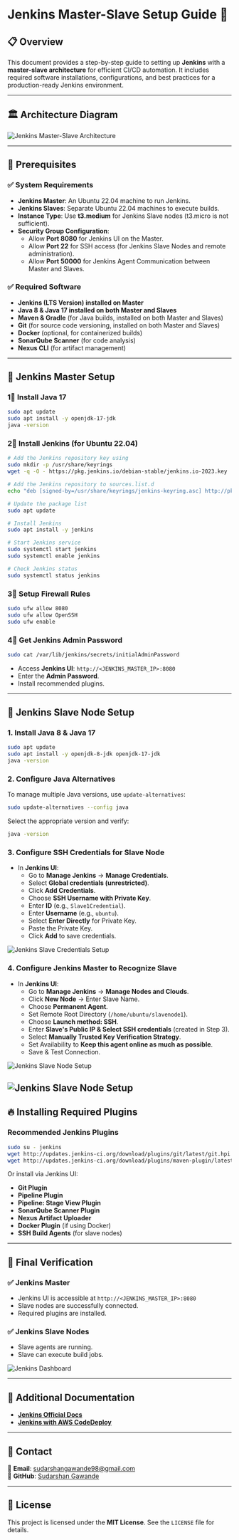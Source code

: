 # Jenkins Master-Slave Setup Guide 🚀

## 📋 Overview
This document provides a step-by-step guide to setting up **Jenkins** with a **master-slave architecture** for efficient CI/CD automation. It includes required software installations, configurations, and best practices for a production-ready Jenkins environment.

---

## 🏛️ Architecture Diagram

![Jenkins Master-Slave Architecture](../../images/jenkins_architecture.png)

---

## 📌 Prerequisites

### ✅ System Requirements
- **Jenkins Master**: An Ubuntu 22.04 machine to run Jenkins.
- **Jenkins Slaves**: Separate Ubuntu 22.04 machines to execute builds.
- **Instance Type**: Use **t3.medium** for Jenkins Slave nodes (t3.micro is not sufficient).
- **Security Group Configuration**:
  - Allow **Port 8080** for Jenkins UI on the Master.
  - Allow **Port 22** for SSH access (for Jenkins Slave Nodes and remote administration).
  - Allow **Port 50000** for Jenkins Agent Communication between Master and Slaves.

### ✅ Required Software
- **Jenkins (LTS Version) installed on Master**
- **Java 8 & Java 17 installed on both Master and Slaves**
- **Maven & Gradle** (for Java builds, installed on both Master and Slaves)
- **Git** (for source code versioning, installed on both Master and Slaves)
- **Docker** (optional, for containerized builds)
- **SonarQube Scanner** (for code analysis)
- **Nexus CLI** (for artifact management)

---

## 🔧 Jenkins Master Setup

### **1⃣ Install Java 17**
```bash
sudo apt update
sudo apt install -y openjdk-17-jdk
java -version
```

### **2⃣ Install Jenkins (for Ubuntu 22.04)**
```bash
# Add the Jenkins repository key using
sudo mkdir -p /usr/share/keyrings
wget -q -O - https://pkg.jenkins.io/debian-stable/jenkins.io-2023.key | sudo tee /usr/share/keyrings/jenkins-keyring.asc > /dev/null

# Add the Jenkins repository to sources.list.d
echo "deb [signed-by=/usr/share/keyrings/jenkins-keyring.asc] http://pkg.jenkins.io/debian-stable binary/" | sudo tee /etc/apt/sources.list.d/jenkins.list > /dev/null

# Update the package list
sudo apt update

# Install Jenkins
sudo apt install -y jenkins

# Start Jenkins service
sudo systemctl start jenkins
sudo systemctl enable jenkins

# Check Jenkins status
sudo systemctl status jenkins
```

### **3⃣ Setup Firewall Rules**
```bash
sudo ufw allow 8080
sudo ufw allow OpenSSH
sudo ufw enable
```

### **4⃣ Get Jenkins Admin Password**
```bash
sudo cat /var/lib/jenkins/secrets/initialAdminPassword
```

- Access **Jenkins UI**: `http://<JENKINS_MASTER_IP>:8080`
- Enter the **Admin Password**.
- Install recommended plugins.

---

## 🔧 Jenkins Slave Node Setup

### **1. Install Java 8 & Java 17**
```bash
sudo apt update
sudo apt install -y openjdk-8-jdk openjdk-17-jdk
java -version
```

### **2. Configure Java Alternatives**
To manage multiple Java versions, use `update-alternatives`:
```bash
sudo update-alternatives --config java
```
Select the appropriate version and verify:
```bash
java -version
```

### **3. Configure SSH Credentials for Slave Node**
- In **Jenkins UI**:
  - Go to **Manage Jenkins** → **Manage Credentials**.
  - Select **Global credentials (unrestricted)**.
  - Click **Add Credentials**.
  - Choose **SSH Username with Private Key**.
  - Enter **ID** (e.g., `Slave1Credential`).
  - Enter **Username** (e.g., `ubuntu`).
  - Select **Enter Directly** for Private Key.
  - Paste the Private Key.
  - Click **Add** to save credentials.

![Jenkins Slave Credentials Setup](../../images/jenkins_slave_credentials.png)

### **4. Configure Jenkins Master to Recognize Slave**
- In **Jenkins UI**:
  - Go to **Manage Jenkins** → **Manage Nodes and Clouds**.
  - Click **New Node** → Enter Slave Name.
  - Choose **Permanent Agent**.
  - Set Remote Root Directory (`/home/ubuntu/slavenode1`).
  - Choose **Launch method: SSH**.
  - Enter **Slave's Public IP & Select SSH credentials** (created in Step 3).
  - Select **Manually Trusted Key Verification Strategy**.
  - Set Availability to **Keep this agent online as much as possible**.
  - Save & Test Connection.

![Jenkins Slave Node Setup](../../images/jenkins_slave_setup1.png)

![Jenkins Slave Node Setup](../../images/jenkins_slave_setup2.png)
---

## 🔥 Installing Required Plugins

### **Recommended Jenkins Plugins**
```bash
sudo su - jenkins
wget http://updates.jenkins-ci.org/download/plugins/git/latest/git.hpi -P ~/.jenkins/plugins/
wget http://updates.jenkins-ci.org/download/plugins/maven-plugin/latest/maven-plugin.hpi -P ~/.jenkins/plugins/
```
Or install via Jenkins UI:
- **Git Plugin**
- **Pipeline Plugin**
- **Pipeline: Stage View Plugin**
- **SonarQube Scanner Plugin**
- **Nexus Artifact Uploader**
- **Docker Plugin** (if using Docker)
- **SSH Build Agents** (for slave nodes)

---

## 🏁 Final Verification

### ✅ **Jenkins Master**
- Jenkins UI is accessible at `http://<JENKINS_MASTER_IP>:8080`
- Slave nodes are successfully connected.
- Required plugins are installed.

### ✅ **Jenkins Slave Nodes**
- Slave agents are running.
- Slave can execute build jobs.

![Jenkins Dashboard](../../images/jenkins_dashboard.png)

---

## 📄 Additional Documentation
- **[Jenkins Official Docs](https://www.jenkins.io/doc/)**
- **[Jenkins with AWS CodeDeploy](https://docs.aws.amazon.com/codedeploy/latest/userguide/integrating-jenkins-with-codedeploy.html)**

---

## 💎 Contact
📧 **Email**: [sudarshangawande98@gmail.com](mailto:sudarshangawande98@gmail.com)  
📎 **GitHub**: [Sudarshan Gawande](https://github.com/sudarshangawande98)

---

## 📄 License
This project is licensed under the **MIT License**. See the `LICENSE` file for details.
